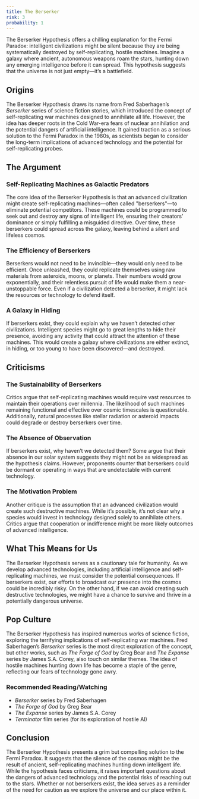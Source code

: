 ```yaml
---
title: The Berserker
risk: 3
probability: 1
---
```


The Berserker Hypothesis offers a chilling explanation for the Fermi Paradox: intelligent civilizations might be silent because they are being systematically destroyed by self-replicating, hostile machines. Imagine a galaxy where ancient, autonomous weapons roam the stars, hunting down any emerging intelligence before it can spread. This hypothesis suggests that the universe is not just empty—it’s a battlefield.

## Origins

The Berserker Hypothesis draws its name from Fred Saberhagen’s _Berserker_ series of science fiction stories, which introduced the concept of self-replicating war machines designed to annihilate all life. However, the idea has deeper roots in the Cold War-era fears of nuclear annihilation and the potential dangers of artificial intelligence. It gained traction as a serious solution to the Fermi Paradox in the 1980s, as scientists began to consider the long-term implications of advanced technology and the potential for self-replicating probes.

## The Argument

### Self-Replicating Machines as Galactic Predators

The core idea of the Berserker Hypothesis is that an advanced civilization might create self-replicating machines—often called "berserkers"—to eliminate potential competitors. These machines could be programmed to seek out and destroy any signs of intelligent life, ensuring their creators’ dominance or simply fulfilling a misguided directive. Over time, these berserkers could spread across the galaxy, leaving behind a silent and lifeless cosmos.

### The Efficiency of Berserkers

Berserkers would not need to be invincible—they would only need to be efficient. Once unleashed, they could replicate themselves using raw materials from asteroids, moons, or planets. Their numbers would grow exponentially, and their relentless pursuit of life would make them a near-unstoppable force. Even if a civilization detected a berserker, it might lack the resources or technology to defend itself.

### A Galaxy in Hiding

If berserkers exist, they could explain why we haven’t detected other civilizations. Intelligent species might go to great lengths to hide their presence, avoiding any activity that could attract the attention of these machines. This would create a galaxy where civilizations are either extinct, in hiding, or too young to have been discovered—and destroyed.

## Criticisms

### The Sustainability of Berserkers

Critics argue that self-replicating machines would require vast resources to maintain their operations over millennia. The likelihood of such machines remaining functional and effective over cosmic timescales is questionable. Additionally, natural processes like stellar radiation or asteroid impacts could degrade or destroy berserkers over time.

### The Absence of Observation

If berserkers exist, why haven’t we detected them? Some argue that their absence in our solar system suggests they might not be as widespread as the hypothesis claims. However, proponents counter that berserkers could be dormant or operating in ways that are undetectable with current technology.

### The Motivation Problem

Another critique is the assumption that an advanced civilization would create such destructive machines. While it’s possible, it’s not clear why a species would invest in technology designed solely to annihilate others. Critics argue that cooperation or indifference might be more likely outcomes of advanced intelligence.

## What This Means for Us

The Berserker Hypothesis serves as a cautionary tale for humanity. As we develop advanced technologies, including artificial intelligence and self-replicating machines, we must consider the potential consequences. If berserkers exist, our efforts to broadcast our presence into the cosmos could be incredibly risky. On the other hand, if we can avoid creating such destructive technologies, we might have a chance to survive and thrive in a potentially dangerous universe.

## Pop Culture

The Berserker Hypothesis has inspired numerous works of science fiction, exploring the terrifying implications of self-replicating war machines. Fred Saberhagen’s _Berserker_ series is the most direct exploration of the concept, but other works, such as _The Forge of God_ by Greg Bear and _The Expanse_ series by James S.A. Corey, also touch on similar themes. The idea of hostile machines hunting down life has become a staple of the genre, reflecting our fears of technology gone awry.

### Recommended Reading/Watching

- _Berserker_ series by Fred Saberhagen
- _The Forge of God_ by Greg Bear
- _The Expanse_ series by James S.A. Corey
- _Terminator_ film series (for its exploration of hostile AI)

## Conclusion

The Berserker Hypothesis presents a grim but compelling solution to the Fermi Paradox. It suggests that the silence of the cosmos might be the result of ancient, self-replicating machines hunting down intelligent life. While the hypothesis faces criticisms, it raises important questions about the dangers of advanced technology and the potential risks of reaching out to the stars. Whether or not berserkers exist, the idea serves as a reminder of the need for caution as we explore the universe and our place within it.
